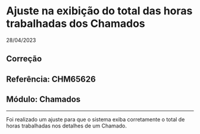 # Ajuste na exibição do total das horas trabalhadas dos Chamados
28/04/2023
## Correção
## Referência: CHM65626
## Módulo: Chamados
***

Foi realizado um ajuste para que o sistema exiba corretamente o total de horas trabalhadas nos detalhes de um Chamado.